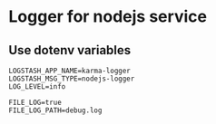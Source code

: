# Logger for nodejs service

## Use dotenv variables
```
LOGSTASH_APP_NAME=karma-logger
LOGSTASH_MSG_TYPE=nodejs-logger
LOG_LEVEL=info

FILE_LOG=true
FILE_LOG_PATH=debug.log
```
